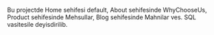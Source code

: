 Bu projectde Home sehifesi default, About sehifesinde WhyChooseUs, Product sehifesinde Mehsullar, Blog sehifesinde Mahnilar ves. SQL vasitesile deyisdirilib.
